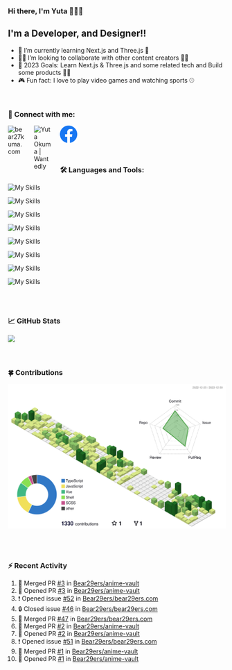 ### Hi there, I'm Yuta 🤟🏻🐻

## I'm a Developer, and Designer!!

- 🌱 I’m currently learning Next.js and Three.js 🤣
- 👬🏻 I’m looking to collaborate with other content creators 👋🏻
- 🥅 2023 Goals: Learn Next.js & Three.js and some related tech and Build some products 💪🏻
- 🎮 Fun fact: I love to play video games and watching sports ⚾️

<br />

### :wave: Connect with me:

[<img align="left" alt="bear27kuma.com" width="40px" src="https://user-images.githubusercontent.com/39920490/156489586-f125813b-e344-46d6-9306-f5786684b976.jpg" style="margin-right: 20px;" />](https://bear29ers.github.io/)
[<img align="left" alt="Yuta Okuma | Wantedly" width="40px" src="https://user-images.githubusercontent.com/39920490/156489528-fdc520d6-10f1-43b6-8bf8-fadf8dcf1a90.jpg" style="margin-right: 20px;" />](https://www.wantedly.com/id/yuta_okuma_b)
[<img align="left" alt="Yuta Okuma | Facebook" width="40px" src="https://github.com/github/explore/blob/main/topics/facebook/facebook.png?raw=true" style="margin-right: 20px;" />](https://www.facebook.com/kumakuma1129/)

[//]: # '[<img align="left" alt="Yuta Okuma | Instagram" width="40px" src="https://github.com/github/explore/blob/main/topics/instagram/instagram.png?raw=true" />](https://www.instagram.com/bear_27earl/)'

<br />
<br />
<br />
<br />

### :hammer_and_wrench: Languages and Tools:

![My Skills](https://skillicons.dev/icons?i=html,css,sass,tailwind,bootstrap,js,ts)

![My Skills](https://skillicons.dev/icons?i=jquery,threejs,react,emotion,styledcomponents,materialui,nextjs)

![My Skills](https://skillicons.dev/icons?i=vercel,vue,nuxt,vite,nodejs,express,jest)

![My Skills](https://skillicons.dev/icons?i=regex,webpack,babel,php,laravel,mysql,sqlite)

![My Skills](https://skillicons.dev/icons?i=docker,git,github,githubactions,aws,gcp,firebase)

![My Skills](https://skillicons.dev/icons?i=vim,neovim,linux,bash,lua,markdown,svg)

![My Skills](https://skillicons.dev/icons?i=idea,vscode,atom,figma,xd,ps,ai)

![My Skills](https://skillicons.dev/icons?i=pr,ae,postman,sentry,codepen,stackoverflow,discord)

<br />
<br />

### :chart_with_upwards_trend: GitHub Stats

<div style="display: flex;">
    <a href="https://github.com/Bear29ers">
        <img height="220px;" src="https://github-readme-stats-bear29ers.vercel.app/api?username=Bear29ers&show_icons=true&theme=bear">
    </a>
</div>

<br />
<br />

### :four_leaf_clover: Contributions

![](./profile-3d-contrib/profile-green-animate.svg)

<br />
<br />

### :zap: Recent Activity

<!--START_SECTION:activity-->

1. 🎉 Merged PR [#3](https://github.com/Bear29ers/anime-vault/pull/3) in [Bear29ers/anime-vault](https://github.com/Bear29ers/anime-vault)
2. 💪 Opened PR [#3](https://github.com/Bear29ers/anime-vault/pull/3) in [Bear29ers/anime-vault](https://github.com/Bear29ers/anime-vault)
3. ❗ Opened issue [#52](https://github.com/Bear29ers/bear29ers.com/issues/52) in [Bear29ers/bear29ers.com](https://github.com/Bear29ers/bear29ers.com)
4. 🔒 Closed issue [#46](https://github.com/Bear29ers/bear29ers.com/issues/46) in [Bear29ers/bear29ers.com](https://github.com/Bear29ers/bear29ers.com)
5. 🎉 Merged PR [#47](https://github.com/Bear29ers/bear29ers.com/pull/47) in [Bear29ers/bear29ers.com](https://github.com/Bear29ers/bear29ers.com)
6. 🎉 Merged PR [#2](https://github.com/Bear29ers/anime-vault/pull/2) in [Bear29ers/anime-vault](https://github.com/Bear29ers/anime-vault)
7. 💪 Opened PR [#2](https://github.com/Bear29ers/anime-vault/pull/2) in [Bear29ers/anime-vault](https://github.com/Bear29ers/anime-vault)
8. ❗ Opened issue [#51](https://github.com/Bear29ers/bear29ers.com/issues/51) in [Bear29ers/bear29ers.com](https://github.com/Bear29ers/bear29ers.com)
9. 🎉 Merged PR [#1](https://github.com/Bear29ers/anime-vault/pull/1) in [Bear29ers/anime-vault](https://github.com/Bear29ers/anime-vault)
10. 💪 Opened PR [#1](https://github.com/Bear29ers/anime-vault/pull/1) in [Bear29ers/anime-vault](https://github.com/Bear29ers/anime-vault)

<!--END_SECTION:activity-->
